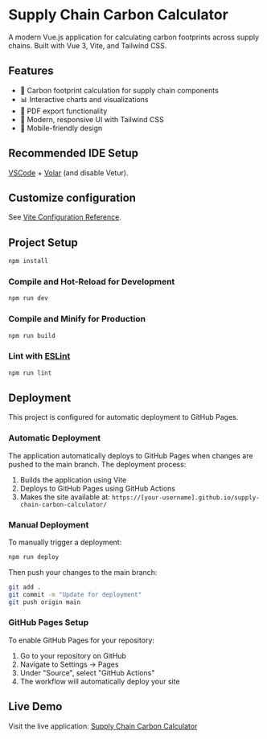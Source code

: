 # Supply Chain Carbon Calculator

A modern Vue.js application for calculating carbon footprints across supply chains. Built with Vue 3, Vite, and Tailwind CSS.

## Features

- 🌱 Carbon footprint calculation for supply chain components
- 📊 Interactive charts and visualizations
- 📄 PDF export functionality
- 🎨 Modern, responsive UI with Tailwind CSS
- 📱 Mobile-friendly design

## Recommended IDE Setup

[VSCode](https://code.visualstudio.com/) + [Volar](https://marketplace.visualstudio.com/items?itemName=Vue.volar) (and disable Vetur).

## Customize configuration

See [Vite Configuration Reference](https://vite.dev/config/).

## Project Setup

```sh
npm install
```

### Compile and Hot-Reload for Development

```sh
npm run dev
```

### Compile and Minify for Production

```sh
npm run build
```

### Lint with [ESLint](https://eslint.org/)

```sh
npm run lint
```

## Deployment

This project is configured for automatic deployment to GitHub Pages.

### Automatic Deployment

The application automatically deploys to GitHub Pages when changes are pushed to the main branch. The deployment process:

1. Builds the application using Vite
2. Deploys to GitHub Pages using GitHub Actions
3. Makes the site available at: `https://[your-username].github.io/supply-chain-carbon-calculator/`

### Manual Deployment

To manually trigger a deployment:

```sh
npm run deploy
```

Then push your changes to the main branch:

```sh
git add .
git commit -m "Update for deployment"
git push origin main
```

### GitHub Pages Setup

To enable GitHub Pages for your repository:

1. Go to your repository on GitHub
2. Navigate to Settings → Pages
3. Under "Source", select "GitHub Actions"
4. The workflow will automatically deploy your site

## Live Demo

Visit the live application: [Supply Chain Carbon Calculator](https://[your-username].github.io/supply-chain-carbon-calculator/)

